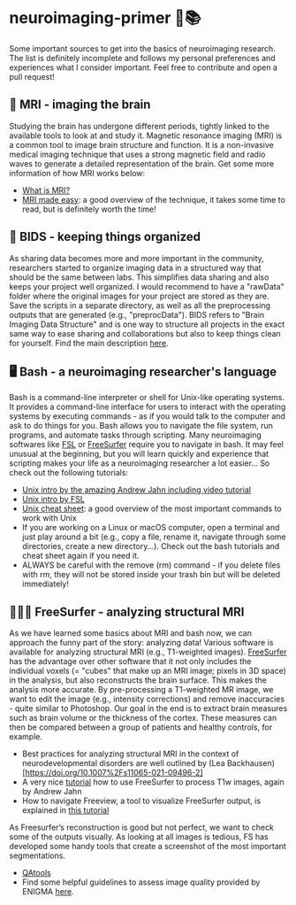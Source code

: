 # neuroimaging-primer 🧠📚

Some important sources to get into the basics of neuroimaging research. The list is definitely incomplete and follows my personal preferences and experiences what I consider important. Feel free to contribute and open a pull request! 

## 📸 MRI - imaging the brain 
Studying the brain has undergone different periods, tightly linked to the available tools to look at and study it. Magnetic resonance imaging (MRI) is a common tool to image brain structure and function. It is a non-invasive medical imaging technique that uses a strong magnetic field and radio waves to generate a detailed representation of the brain. Get some more information of how MRI works below:
- [What is MRI?](https://www.youtube.com/watch?v=LyCqYq5n67M&ab_channel=BettinaBae%C3%9Fler)
- [MRI made easy]( https://rads.web.unc.edu/wp-content/uploads/sites/12234/2018/05/Phy-MRI-Made-Easy.pdf): a good overview of the technique, it takes some time to read, but is definitely worth the time!

## 📐 BIDS - keeping things organized
As sharing data becomes more and more important in the community, researchers started to organize imaging data in a structured way that should be the same between labs. This simplifies data sharing and also keeps your project well organized. I would recommend to have a "rawData" folder where the original images for your project are stored as they are. Save the scripts in a separate directory, as well as all the preprocessing outputs that are generated (e.g., "preprocData"). 
BIDS refers to "Brain Imaging Data Structure" and is one way to structure all projects in the exact same way to ease sharing and collaborations but also to keep things clean for yourself. Find the main description [here](https://bids.neuroimaging.io/). 

## 🖥️ Bash - a neuroimaging researcher's language
Bash is a command-line interpreter or shell for Unix-like operating systems. It provides a command-line interface for users to interact with the operating systems by executing commands - as if you would talk to the computer and ask to do things for you. Bash allows you to navigate the file system, run programs,  and automate tasks through scripting. Many neuroimaging softwares like [FSL](https://fsl.fmrib.ox.ac.uk/fsl/fslwiki/) or [FreeSurfer](https://freesurfer.net/) require you to navigate in bash. It may feel unusual at the beginning, but you will learn quickly and experience that scripting makes your life as a neuroimaging researcher a lot easier... So check out the following tutorials:
- [Unix intro by the amazing Andrew Jahn including video tutorial](https://andysbrainbook.readthedocs.io/en/latest/unix/Unix_Intro.html)
- [Unix intro by FSL](https://open.win.ox.ac.uk/pages/fslcourse/website/online_materials.html#unix)
- [Unix cheat sheet](https://www.guru99.com/linux-commands-cheat-sheet.html#1): a good overview of the most important commands to work with Unix
- If you are working on a Linux or macOS computer, open a terminal and just play around a bit (e.g., copy a file, rename it, navigate through some directories, create a new directory…). Check out the bash tutorials and cheat sheet again if you need it. 
- ALWAYS be careful with the remove (rm) command - if you delete files with rm, they will not be stored inside your trash bin but will be deleted immediately!

## 🏄🏼‍♀️ FreeSurfer - analyzing structural MRI
As we have learned some basics about MRI and bash now, we can approach the funny part of the story: analyzing data! Various software is available for analyzing structural MRI (e.g., T1-weighted images). [FreeSurfer](https://freesurfer.net/) has the advantage over other software that it not only includes the individual voxels (= "cubes" that make up an MRI image; pixels in 3D space) in the analysis, but also reconstructs the brain surface. This makes the analysis more accurate. 
By pre-processing a T1-weighted MR image, we want to edit the image (e.g., intensity corrections) and remove inaccuracies - quite similar to Photoshop. Our goal in the end is to extract brain measures such as brain volume or the thickness of the cortex. These measures can then be compared between a group of patients and healthy controls, for example.
- Best practices for analyzing structural MRI in the context of neurodevelopmental disorders are well outlined by (Lea Backhausen)[https://doi.org/10.1007%2Fs11065-021-09496-2]
- A very nice [tutorial](https://www.youtube.com/watch?v=6wxJ1up-E7E&list=PLIQIswOrUH6_DWy5mJlSfj6AWY0y9iUce&ab_channel=AndrewJahn) how to use FreeSurfer to process T1w images, again by Andrew Jahn
- How to navigate Freeview, a tool to visualize FreeSurfer output, is explained in [this tutorial](https://youtu.be/Mv-ECowxq2o)

As Freesurfer’s reconstruction is good but not perfect, we want to check some of the outputs visually. As looking at all images is tedious, FS has developed some handy tools that create a screenshot of the most important segmentations.
- [QAtools](https://surfer.nmr.mgh.harvard.edu/fswiki/QATools)
- Find some helpful guidelines to assess image quality provided by ENIGMA [here](https://enigma.ini.usc.edu/protocols/imaging-protocols/). 



